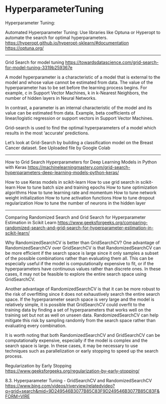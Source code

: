 # HyperparameterTuning

Hyperparameter Tuning: 

Automated Hyperparameter Tuning: Use libraries like Optuna or Hyperopt to automate the search for optimal hyperparameters.
https://hyperopt.github.io/hyperopt-sklearn/#documentation
https://optuna.org/

------------------------------------------------------------------------------------------------------------------------------------------------------------------------------------------------------

Grid Search for model tuning
https://towardsdatascience.com/grid-search-for-model-tuning-3319b259367e

A model hyperparameter is a characteristic of a model that is external to the model and whose value cannot be estimated from data. The value of the hyperparameter has to be set before the learning process begins. For example, c in Support Vector Machines, k in k-Nearest Neighbors, the number of hidden layers in Neural Networks.

In contrast, a parameter is an internal characteristic of the model and its value can be estimated from data. Example, beta coefficients of linear/logistic regression or support vectors in Support Vector Machines.

Grid-search is used to find the optimal hyperparameters of a model which results in the most ‘accurate’ predictions.

Let’s look at Grid-Search by building a classification model on the Breast Cancer dataset. See Uploaded file by Google Colab

-------------------------------------------------------------------------------------------------------------------------------------------------------------------------------------------------------
How to Grid Search Hyperparameters for Deep Learning Models in Python with Keras
https://machinelearningmastery.com/grid-search-hyperparameters-deep-learning-models-python-keras/

How to use Keras models in scikit-learn
How to use grid search in scikit-learn
How to tune batch size and training epochs
How to tune optimization algorithms
How to tune learning rate and momentum
How to tune network weight initialization
How to tune activation functions
How to tune dropout regularization
How to tune the number of neurons in the hidden layer


------------------------------------------------------------------------------------------------------------------------------------------------------------------------------------------------------
Comparing Randomized Search and Grid Search for Hyperparameter Estimation in Scikit Learn
https://www.geeksforgeeks.org/comparing-randomized-search-and-grid-search-for-hyperparameter-estimation-in-scikit-learn/

Why RandomizedSearchCV is better than GridSearchCV?
One advantage of RandomizedSearchCV over GridSearchCV is that RandomizedSearchCV can be more efficient if the search space is large since it only samples a subset of the possible combinations rather than evaluating them all. This can be especially useful if the model is computationally expensive to fit, or if the hyperparameters have continuous values rather than discrete ones. In these cases, it may not be feasible to explore the entire search space using GridSearchCV.

Another advantage of RandomizedSearchCV is that it can be more robust to the risk of overfitting since it does not exhaustively search the entire search space. If the hyperparameter search space is very large and the model is relatively simple, it is possible that GridSearchCV could overfit to the training data by finding a set of hyperparameters that works well on the training set but not as well on unseen data. RandomizedSearchCV can help mitigate this risk by sampling randomly from the search space rather than evaluating every combination.

It is worth noting that both RandomizedSearchCV and GridSearchCV can be computationally expensive, especially if the model is complex and the search space is large. In these cases, it may be necessary to use techniques such as parallelization or early stopping to speed up the search process.


Regularization by Early Stopping
https://www.geeksforgeeks.org/regularization-by-early-stopping/

8.3. Hyperparameter Tuning - GridSearchCV and RandomizedSearchCV
https://www.bing.com/videos/riverview/relatedvideo?q=grid+search&mid=9D249546B3077B85C83F9D249546B3077B85C83F&FORM=VIRE

